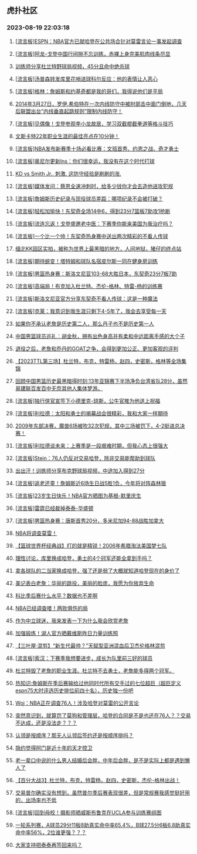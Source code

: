 ## 虎扑社区 
### 2023-08-19 22:03:18

1. [[流言板]ESPN：NBA官方已就哈登在公共场合针对莫雷言论一事发起调查](https://bbs.hupu.com/61741904.html)

2. [[流言板]阿龙-戈登中国行间隙不忘训练，赤裸上身完美肌肉线条尽显](https://bbs.hupu.com/61740694.html)

3. [训练师分享杜兰特野球局视频，45分且命中绝杀球](https://bbs.hupu.com/61738995.html)

4. [[流言板]汤普森转发库里花哨进球科尔反应：他的表情让人恶心](https://bbs.hupu.com/61739943.html)

5. [[流言板]格林：詹姆斯和约基奇都是我的哥们，我得说他们是平局](https://bbs.hupu.com/61739793.html)

6. [2014年3月27日，罗伊.希伯特在一次内线防守中被肘部击中面门倒地，几天后联盟出台“内线垂直起跳规则”限制内线防守！](https://bbs.hupu.com/61739398.html)

7. [[流言板]见偶像！戈登参观李小龙故居，学习双截棍截拳道等格斗技巧](https://bbs.hupu.com/61735968.html)

8. [文斯卡特22年职业生涯的最佳亮点在10分钟！](https://bbs.hupu.com/61738747.html)

9. [[流言板]NBA发布新赛季十场必看比赛：文班首秀、约恩之战、奇才勇士](https://bbs.hupu.com/61741152.html)

10. [[流言板]奥尼尔更新Ins：你们很幸运，我没有在这个时代打球](https://bbs.hupu.com/61740064.html)

11. [KD vs Smith Jr.. 刺激. 这防守经验是刷刷的涨.](https://bbs.hupu.com/61735901.html)

12. [[流言板]媒体发问：蔡恩全速冲刺时，给多少钱你才会去造他进攻犯规](https://bbs.hupu.com/61735319.html)

13. [[流言板]詹姆斯历史纪录与现役球员差距：哪项纪录不会被打破？](https://bbs.hupu.com/61735075.html)

14. [[流言板]轻松加愉快！东契奇全场14中6，得到23分7篮板7助攻1抢断](https://bbs.hupu.com/61738196.html)

15. [[流言板]流连忘返！戈登盛邀老中医：下赛季你能来美国为我治疗吗？](https://bbs.hupu.com/61734841.html)

16. [[流言板]一个比一个帅！东契奇热身赛中送出两次精彩的不看人传球](https://bbs.hupu.com/61737993.html)

17. [缅北KK园区实拍，被称为世界上最黑暗的地方，人间地狱，猪仔的终点站](https://bbs.hupu.com/61734564.html)

18. [[流言板]期待蜕变！塔特姆和球队名宿皮尔斯一同在健身房训练](https://bbs.hupu.com/61740855.html)

19. [[流言板]男篮热身赛：斯洛文尼亚103-68大胜日本，东契奇23分7板7助](https://bbs.hupu.com/61738194.html)

20. [[流言板]高端局！布克加入杜兰特、杰伦-格林、特雷-杨的训练赛](https://bbs.hupu.com/61734522.html)

21. [[流言板]斯洛文尼亚官方分享东契奇不看人传球：这是一种魔法](https://bbs.hupu.com/61738529.html)

22. [[流言板]克莱：我意识到我生涯只剩下4-5年了，我会去享受每一天](https://bbs.hupu.com/61739641.html)

23. [如果你不承认老詹是历史第二人，那么丹子也不是历史第一人](https://bbs.hupu.com/61739098.html)

24. [中国男篮球员巡礼：胡金秋，拥有出色身高并有柔和中远距离手感的大个子](https://bbs.hupu.com/61734829.html)

25. [退役之后，老詹和乔丹的GOAT之争，会得到更加公正、更加客观的评判](https://bbs.hupu.com/61740159.html)

26. [【2023TTL第三场】杜兰特，布克，特雷杨，赵四，史密斯，格林等全场集锦](https://bbs.hupu.com/61734436.html)

27. [回顾中国男篮历史最黑暗得时刻:13年亚锦赛下半场净负台湾省队28分，虽然易建联百发百中无奈其他人集体梦游。](https://bbs.hupu.com/61736186.html)

28. [[流言板]独行侠官宣签下小德里克-琼斯，公牛官推为他送上祝福](https://bbs.hupu.com/61740942.html)

29. [[流言板]利拉德：太阳和勇士的揭幕战会很精彩，我和大家一样期待](https://bbs.hupu.com/61740359.html)

30. [2009年东部决赛，魔兽6场被吹32次犯规，其中三场被罚下，4-2挺进总决赛！](https://bbs.hupu.com/61732798.html)

31. [[流言板]利拉德谈未来：上赛季是一段艰难时期，但我心态上很强大](https://bbs.hupu.com/61740603.html)

32. [[流言板]Stein：76人仍反对交易哈登，除非交易能帮助到球队](https://bbs.hupu.com/61732797.html)

33. [出出汗！训练师分享布克野球局视频，中途加入得到27分](https://bbs.hupu.com/61739433.html)

34. [[流言板]返老还童！詹姆斯近6场生日战5胜1负，今年将对阵森林狼](https://bbs.hupu.com/61733784.html)

35. [[流言板]23岁生日快乐！NBA官方晒图为基根-默里庆生](https://bbs.hupu.com/61741371.html)

36. [[流言板]雷霆已经裁掉泰泰-华盛顿](https://bbs.hupu.com/61732953.html)

37. [[流言板]男篮热身赛：唐斯首秀20分，多米尼加94-88战胜加拿大](https://bbs.hupu.com/61732476.html)

38. [NBA将调查莫雷！](https://bbs.hupu.com/61741900.html)

39. [【篮球世界杯经典战】打的就是精锐！2006年希腊淘汰美国梦七队](https://bbs.hupu.com/61738876.html)

40. [理性讨论，库里换成哈登，勇士的4个冠军还能全拿到手吗？](https://bbs.hupu.com/61740907.html)

41. [拿各球队的二当家换成哈登，强了还是弱了大概就知道哈登现在的身价了](https://bbs.hupu.com/61740560.html)

42. [美记表白老詹：华丽的跳投，美丽的脸庞，我愿为你放弃生命](https://bbs.hupu.com/61740629.html)

43. [科比季后赛什么水平？数据也不差啊](https://bbs.hupu.com/61741851.html)

44. [NBA已经调查喽！两败俱伤的局](https://bbs.hupu.com/61741943.html)

45. [作为中立球迷，我来发表一下为什么我会欣赏老詹](https://bbs.hupu.com/61741765.html)

46. [加强锻炼！湖人官方晒戴维斯昨日力量训练照](https://bbs.hupu.com/61732340.html)

47. [【三叶屋·混剪】“新生代最帅？”天赋型亚洲混血后卫杰伦格林混剪](https://bbs.hupu.com/61736794.html)

48. [[流言板]索汉：下赛季我想要进步，成长为队里前三好的球员](https://bbs.hupu.com/61739921.html)

49. [杜兰特毁了老詹的职业生涯。杜兰特不去勇士，老詹能多得两个冠军。](https://bbs.hupu.com/61741585.html)

50. [热知识:詹姆斯在季后赛输给过他同时代所有交手过的七位超巨（超巨定义espn75大时评选历史排位前四十名），历史独一份吧](https://bbs.hupu.com/61741826.html)

51. [Woj：NBA正在调查76人！涉及哈登对莫雷的公开言论](https://bbs.hupu.com/61741909.html)

52. [突然意识到，就算罚了莫狗和管理层，哈登的合同是不是也还在76人？？交易不达成，还是没法走？？？](https://bbs.hupu.com/61742325.html)

53. [认领是按顺序？那无人认领后签约还是按顺序排吗？](https://bbs.hupu.com/61741786.html)

54. [隐约觉得阿门是近十年的天才控卫](https://bbs.hupu.com/61742108.html)

55. [老一辈口中说的什么男人结婚后会胖，中年后会胖，是不是实际上都是遇到懒人了](https://bbs.hupu.com/61741612.html)

56. [【百分大战3】杜兰特，布克，特雷杨，赵四，史密斯，杰伦-格林出战！](https://bbs.hupu.com/61734954.html)

57. [交易普尔确实没有想到，虽然普尔季后赛表现很差，但是常规赛我感觉挺好用的，出场率也不低](https://bbs.hupu.com/61740785.html)

58. [[流言板]回到母校！摄影师晒威斯布鲁克在UCLA参与训练赛组图](https://bbs.hupu.com/61734393.html)

59. [一轮系列赛，A球员29分11板8助真实命中率65.4%，B球27.5分6板6.8助真实命中率56%，2位谁更强？？？](https://bbs.hupu.com/61740258.html)

60. [大家支持把泰泰再签回来吗？](https://bbs.hupu.com/61740021.html)

